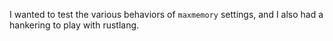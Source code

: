 I wanted to test the various behaviors of `maxmemory` settings, and I also
had a hankering to play with rustlang.

